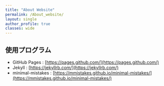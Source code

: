 ```yaml
---
title: "About Website"
permalink: /About_website/
layout: single
author_profile: true
classes: wide
---
```


## 使用プログラム
* GitHub Pages : [https://pages.github.com/](https://pages.github.com/)
* Jekyll : [https://jekyllrb.com/](https://jekyllrb.com/)
* minimal-mistakes : [https://mmistakes.github.io/minimal-mistakes/](https://mmistakes.github.io/minimal-mistakes/)




